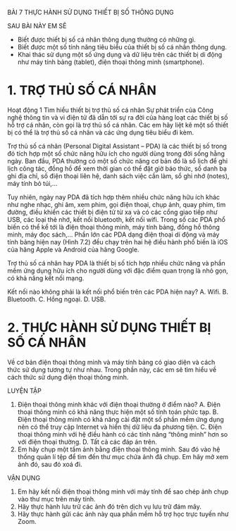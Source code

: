 BÀI 7
THỰC HÀNH SỬ DỤNG THIẾT BỊ SỐ THÔNG DỤNG

SAU BÀI NÀY EM SẼ
* Biết được thiết bị số cá nhân thông dụng thường có những gì.
* Biết được một số tính năng tiêu biểu của thiết bị số cá nhân thông dụng.
* Khai thác sử dụng một số ứng dụng và dữ liệu trên các thiết bị di động như máy tính bảng (tablet), điện thoại thông minh (smartphone).

# 1. TRỢ THỦ SỐ CÁ NHÂN
Hoạt động 1 Tìm hiểu thiết bị trợ thủ số cá nhân
Sự phát triển của Công nghệ thông tin và vi điện tử đã dẫn tới sự ra đời của hàng loạt các thiết bị số hỗ trợ cá nhân, còn gọi là trợ thủ số cá nhân. Các em hãy liệt kê một số thiết bị có thể là trợ thủ số cá nhân và các ứng dụng tiêu biểu đi kèm.

Trợ thủ số cá nhân (Personal Digital Assistant – PDA) là các thiết bị số trong đó tích hợp một số chức năng hữu ích cho người dùng trong đời sống hằng ngày. Ban đầu, PDA thường có một số chức năng cơ bản đó là sổ lịch để ghi lịch công tác, đồng hồ để xem thời gian có thể đặt giờ báo thức, sổ danh bạ ghi địa chỉ, số điện thoại liên hệ, danh sách việc cần làm, sổ ghi nhớ (notes), máy tính bỏ túi,...

Tuy nhiên, ngày nay PDA đã tích hợp thêm nhiều chức năng hữu ích khác như nghe nhạc, ghi âm, xem phim, gọi điện thoại, chụp ảnh, quay phim, tìm đường, điều khiển các thiết bị điện tử từ xa và có các cổng giao tiếp như USB, các loại thẻ nhớ, kết nối bluetooth, kết nối wifi. Trong số các PDA phổ biến có thể kể tới là điện thoại thông minh, máy tính bảng, đồng hồ thông minh, máy đọc sách,... Phần lớn các PDA dạng điện thoại di động và máy tính bảng hiện nay (Hình 7.2) đều chạy trên hai hệ điều hành phổ biến là iOS của hãng Apple và Android của hãng Google.

Trợ thủ số cá nhân hay PDA là thiết bị số tích hợp nhiều chức năng và phần mềm ứng dụng hữu ích cho người dùng với đặc điểm quan trọng là nhỏ gọn, có khả năng kết nối mạng.

Kết nối nào không phải là kết nối phổ biến trên các PDA hiện nay?
A. Wifi.     B. Bluetooth.     C. Hồng ngoại.     D. USB.

# 2. THỰC HÀNH SỬ DỤNG THIẾT BỊ SỐ CÁ NHÂN
Về cơ bản điện thoại thông minh và máy tính bảng có giao diện và cách thức sử dụng tương tự như nhau. Trong phần này, các em sẽ tìm hiểu về cách thức sử dụng điện thoại thông minh.

LUYỆN TẬP
1. Điện thoại thông minh khác với điện thoại thường ở điểm nào?
   A. Điện thoại thông minh có khả năng thực hiện một số tính toán phức tạp.
   B. Điện thoại thông minh có khả năng cài đặt một số phần mềm ứng dụng nên có thể truy cập Internet và hiển thị dữ liệu đa phương tiện.
   C. Điện thoại thông minh với hệ điều hành có các tính năng “thông minh” hơn so với điện thoại thường.
   D. Tất cả các đáp án trên.
2. Em hãy chụp một tấm ảnh bằng điện thoại thông minh. Sau đó vào hệ thống quản lí tệp để tìm đến thư mục chứa ảnh đã chụp. Em hãy mở xem ảnh đó, sau đó xoá đi.

VẬN DỤNG
1. Em hãy kết nối điện thoại thông minh với máy tính để sao chép ảnh chụp vào thư mục trên máy tính.
2. Hãy thực hành lưu trữ các ảnh đó trên dịch vụ lưu trữ đám mây.
3. Hãy thực hành gửi các ảnh này qua phần mềm hỗ trợ học trực tuyến như Zoom.

